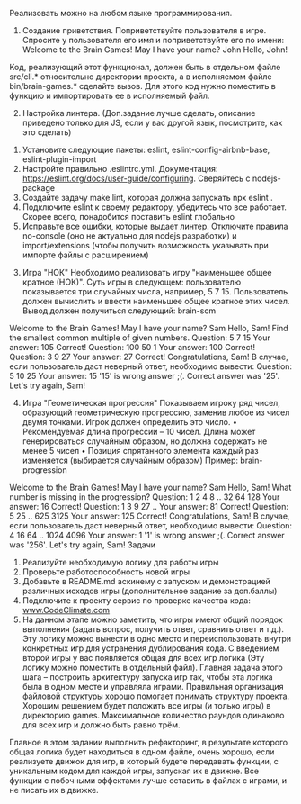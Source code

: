 Реализовать можно на любом языке программирования.
1) Создание приветствия.
Поприветствуйте пользователя в игре. Спросите у пользователя его имя и поприветствуйте его по имени:
Welcome to the Brain Games!
May I have your name? John
Hello, John!

Код, реализующий этот функционал, должен быть в отдельном файле src/cli.* относительно директории проекта, а в исполняемом файле bin/brain-games.* сделайте вызов. Для этого код нужно поместить в функцию и импортировать ее в исполняемый файл.

2) Настройка линтера. (Доп.задание лучше сделать, описание приведено только для JS, если у вас другой язык, посмотрите, как это сделать)
1.	Установите следующие пакеты: eslint, eslint-config-airbnb-base, eslint-plugin-import
2.	Настройте правильно .eslintrc.yml. Документация: https://eslint.org/docs/user-guide/configuring. Сверяйтесь с nodejs-package
3.	Создайте задачу make lint, которая должна запускать npx eslint .
4.	Подключите eslint к своему редактору, убедитесь что все работает. Скорее всего, понадобится поставить eslint глобально
5.	Исправьте все ошибки, которые выдает линтер. Отключите правила no-console (оно не актуально для nodejs разработки) и import/extensions (чтобы получить возможность указывать при импорте файлы с расширением)

3) Игра "НОК"
Необходимо реализовать игру "наименьшее общее кратное (НОК)". Суть игры в следующем: пользователю показывается три случайных числа, например, 5 7 15. Пользователь должен вычислить и ввести наименьшее общее кратное этих чисел.
Вывод должен получиться следующий:
brain-scm

Welcome to the Brain Games!
May I have your name? Sam
Hello, Sam!
Find the smallest common multiple of given numbers.
Question: 5 7 15
Your answer: 105
Correct!
Question: 100 50 1
Your answer: 100
Correct!
Question: 3 9 27
Your answer: 27
Correct!
Congratulations, Sam!
В случае, если пользователь даст неверный ответ, необходимо вывести:
Question: 5 10 25
Your answer: 15
'15' is wrong answer ;(. Correct answer was '25'.
Let's try again, Sam!

4) Игра "Геометическая прогрессия"
Показываем игроку ряд чисел, образующий геометрическую прогрессию, заменив любое из чисел двумя точками. Игрок должен определить это число.
•	Рекомендуемая длина прогрессии – 10 чисел. Длина может генерироваться случайным образом, но должна содержать не менее 5 чисел
•	Позиция спрятанного элемента каждый раз изменяется (выбирается случайным образом)
Пример:
brain-progression

Welcome to the Brain Games!
May I have your name? Sam
Hello, Sam!
What number is missing in the progression?
Question: 1 2 4 8  .. 32 64 128
Your answer: 16
Correct!
Question: 1 3 9 27 ..
Your answer: 81
Correct!
Question: 5 25 .. 625 3125
Your answer: 125
Correct!
Congratulations, Sam!
В случае, если пользователь даст неверный ответ, необходимо вывести:
Question: 4 16 64 .. 1024 4096
Your answer:  1
'1' is wrong answer ;(. Correct answer was '256'.
Let's try again, Sam!
Задачи
1.	Реализуйте необходимую логику для работы игры
2.	Проверьте работоспособность новой игры
3.	Добавьте в README.md аскинему с запуском и демонстрацией различных исходов игры (дополнительное задание за доп.баллы)
5.  Подключите к проекту сервис по проверке качества кода: www.CodeClimate.com	
6.  На данном этапе можно заметить, что игры имеют общий порядок выполнения (задать вопрос, получить ответ, сравнить ответ и т.д.). Эту логику можно вынести в одно место и переиспользовать внутри конкретных игр для устранения дублирования кода.
С введением второй игры у вас появляется общая для всех игр логика (Эту логику можно поместить в отдельный файл). Главная задача этого шага – построить архитектуру запуска игр так, чтобы эта логика была в одном месте и управляла играми.
Правильная организация файловой структуры хорошо помогает понимать структуру проекта. Хорошим решением будет положить все игры (и только игры) в директорию games.
Максимальное количество раундов одинаково для всех игр и должно быть равно трём.

Главное в этом задании выполнить рефакторинг, в результате которого общая логика будет находиться в одном файле, очень хорошо, если реализуете движок для игр, в который будете передавать функции, с уникальным кодом для каждой игры, запуская их в движке. Все функции с побочными эффектами лучше оставить в файлах с играми, и не писать их в движке.
